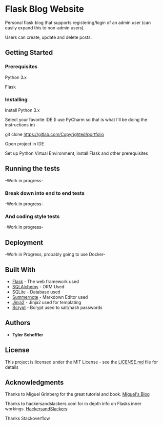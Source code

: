 # Flask Blog Website

Personal flask blog that supports registering/login of an admin user (can easily expand this to non-admin users).

Users can create, update and delete posts.

## Getting Started

### Prerequisites

Python 3.x

Flask

### Installing

Install Python 3.x

Select your favorite IDE (I use PyCharm so that is what I'll be doing the instructions in)

git clone https://gitlab.com/Copyrighted/portfolio

Open project in IDE

Set up Python Virtual Environment, install Flask and other prerequisites

## Running the tests

-Work in progress-

### Break down into end to end tests

-Work in progress-

### And coding style tests

-Work in progress-

## Deployment

-Work in Progress, probably going to use Docker-

## Built With

* [Flask](https://flask.palletsprojects.com/en/1.1.x/) - The web framework used
* [SQLAlchemy](https://www.sqlalchemy.org/) - ORM Used
* [SQLite](https://sqlite.org/index.html) - Database used
* [Summernote](https://summernote.org/) - Markdown Editor used
* [Jinja2](https://jinja.palletsprojects.com/en/2.11.x/) - Jinja2 used for templating
* [Bcrypt](http://bcrypt.sourceforge.net/) - Bcrypt used to salt/hash passwords

## Authors

* **Tyler Scheffler** 

## License

This project is licensed under the MIT License - see the [LICENSE.md](LICENSE.md) file for details

## Acknowledgments

Thanks to Miguel Grinberg for the great tutorial and book. [Miguel's Blog](https://blog.miguelgrinberg.com/index)

Thanks to hackersandslackers.com for in depth info on Flasks inner workings. [HackersandSlackers](https://hackersandslackers.com/managing-user-session-variables-with-flask-sessions-and-redis/)

Thanks Stackoverflow
